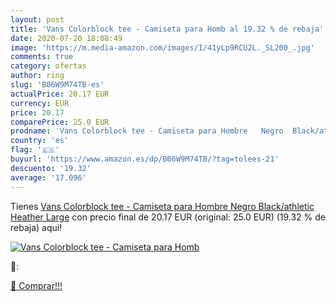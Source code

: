 ```yaml
---
layout: post
title: 'Vans Colorblock tee - Camiseta para Homb al 19.32 % de rebaja'
date: 2020-07-20 18:08:49
image: 'https://m.media-amazon.com/images/I/41yLp9RCU2L._SL200_.jpg'
comments: true
category: ofertas
author: ring
slug: 'B06W9M74TB-es'
actualPrice: 20.17 EUR
currency: EUR
price: 20.17
comparePrice: 25.0 EUR
prodname: 'Vans Colorblock tee - Camiseta para Hombre   Negro  Black/athletic Heather   Large'
country: 'es'
flag: '🇪🇸'
buyurl: 'https://www.amazon.es/dp/B06W9M74TB/?tag=tolees-21'
descuento: '19.32'
average: '17.096'
---
```


Tienes [Vans Colorblock tee - Camiseta para Hombre   Negro  Black/athletic Heather   Large](https://www.amazon.es/dp/B06W9M74TB/?tag=tolees-21) con precio final de  20.17 EUR (original: 25.0 EUR) (19.32 %  de rebaja) aqui!

[![Vans Colorblock tee - Camiseta para Homb](https://m.media-amazon.com/images/I/41yLp9RCU2L._SL200_.jpg)](https://www.amazon.es/dp/B06W9M74TB/?tag=tolees-21)

🔎:


[🛒 Comprar!!!](https://www.amazon.es/dp/B06W9M74TB/?tag=tolees-21)
